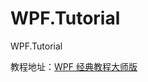 # WPF.Tutorial
WPF.Tutorial

教程地址：[WPF 经典教程大师版](https://www.bilibili.com/video/BV1aK4y1p7KE?spm_id_from=333.1007.top_right_bar_window_custom_collection.content.click)
